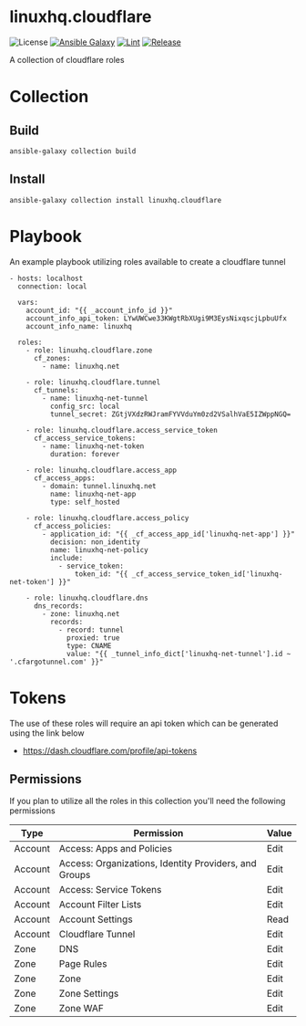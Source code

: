 # linuxhq.cloudflare

![License](https://img.shields.io/badge/license-GPLv3-lightgreen)
[![Ansible Galaxy](https://img.shields.io/badge/collection-linuxhq.cloudflare-blue)](https://galaxy.ansible.com/linuxhq/cloudflare)
[![Lint](https://github.com/linuxhq/ansible-collection-cloudflare/actions/workflows/pre-commit.yml/badge.svg)](https://github.com/linuxhq/ansible-collection-cloudflare/actions/workflows/pre-commit.yml)
[![Release](https://github.com/linuxhq/ansible-collection-cloudflare/actions/workflows/release.yml/badge.svg)](https://github.com/linuxhq/ansible-collection-cloudflare/actions/workflows/release.yml)

A collection of cloudflare roles

# Collection

## Build

    ansible-galaxy collection build

## Install

    ansible-galaxy collection install linuxhq.cloudflare

# Playbook

An example playbook utilizing roles available to create a cloudflare tunnel

    - hosts: localhost
      connection: local

      vars:
        account_id: "{{ _account_info_id }}"
        account_info_api_token: LYwUWCwe33KWgtRbXUgi9M3EysNixqscjLpbuUfx
        account_info_name: linuxhq

      roles:
        - role: linuxhq.cloudflare.zone
          cf_zones:
            - name: linuxhq.net

        - role: linuxhq.cloudflare.tunnel
          cf_tunnels:
            - name: linuxhq-net-tunnel
              config_src: local
              tunnel_secret: ZGtjVXdzRWJramFYVVduYm0zd2VSalhVaE5IZWppNGQ=

        - role: linuxhq.cloudflare.access_service_token
          cf_access_service_tokens:
            - name: linuxhq-net-token
              duration: forever

        - role: linuxhq.cloudflare.access_app
          cf_access_apps:
            - domain: tunnel.linuxhq.net
              name: linuxhq-net-app
              type: self_hosted

        - role: linuxhq.cloudflare.access_policy
          cf_access_policies:
            - application_id: "{{ _cf_access_app_id['linuxhq-net-app'] }}"
              decision: non_identity
              name: linuxhq-net-policy
              include:
                - service_token:
                    token_id: "{{ _cf_access_service_token_id['linuxhq-net-token'] }}"

        - role: linuxhq.cloudflare.dns
          dns_records:
            - zone: linuxhq.net
              records:
                - record: tunnel
                  proxied: true
                  type: CNAME
                  value: "{{ _tunnel_info_dict['linuxhq-net-tunnel'].id ~ '.cfargotunnel.com' }}"

# Tokens

The use of these roles will require an api token which can be generated using the link below

* https://dash.cloudflare.com/profile/api-tokens

## Permissions

If you plan to utilize all the roles in this collection you'll need the following permissions

| Type    | Permission                                            | Value |
| ------- | ----------------------------------------------------- | ----- |
| Account | Access: Apps and Policies                             | Edit  |
| Account | Access: Organizations, Identity Providers, and Groups | Edit  |
| Account | Access: Service Tokens                                | Edit  |
| Account | Account Filter Lists                                  | Edit  |
| Account | Account Settings                                      | Read  |
| Account | Cloudflare Tunnel                                     | Edit  |
| Zone    | DNS                                                   | Edit  |
| Zone    | Page Rules                                            | Edit  |
| Zone    | Zone                                                  | Edit  |
| Zone    | Zone Settings                                         | Edit  |
| Zone    | Zone WAF                                              | Edit  |
